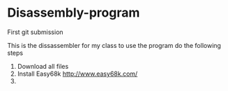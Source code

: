 # Disassembly-program
First git submission

This is the dissassembler for my class to use the program do the following steps 

1. Download all files
2. Install Easy68k http://www.easy68k.com/
3. 
